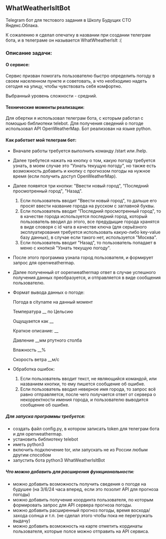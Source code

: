 ## WhatWeatherIsItBot
Telegram бот для тестового задания в Школу Будущих СТО Яндекс.Облака.

К сожалению я сделал опечатку в названии при создании телеграм бота, и в телеграме он называется WhatWheatherIsIt :( 

### Описание задачи:
#### О сервисе:
  Сервис призван помогать пользователю быстро определить погоду в своем населенном пункте и советовать, а что необходимо надеть сегодня на улицу, чтобы чувствовать себя комфортно.

Выбранный уровень сложности - средний.

#### Технические моменты реализации:
  Для обертки я использовал телеграм бота, с которым работал с помощью библиотеки telebot. Для получения сведений о погоде использовал API OpenWeatherMap. Бот реализован на языке python.

#### Как работает мой телеграм бот:
  * Вначале работы требуется выполнить команду /start или /help.
  * Далее требутеся нажать на кнопку о том, какую погоду требуется узнать, в моем случае это "Узнать текущую погоду", но также есть возможность добавить и кнопку с прогнозом погоды на нужное время (если получить доступ OpenWeatherMap).
  * Далее появятся три кнопки: "Ввести новый город", "Последний просмотренный город", "Назад".
    1. Если пользователь вводит "Ввести новый город", то дальше его просят ввести название города на русском с заглавной буквы.
    2. Если пользователь вводит "Последний просмотренный город", то в качестве города используется последний город, который пользователь вводил до этого, все предудыщие города хранятся в виде словоря с id чата в качестве ключа (для серьёзного эксплуатирования требуется использовать какую-либо key-value базу данных), в случае если такого нет, используется "Москва".
    3. Если пользователь вводит "Назад", то пользователь попадает в меню с кнопкой "Узнать текущую погоду".
  * После этого программа узнала город пользователя, и формирует запрос для openweathermap.
  * Далее полученный от oopenweathermap ответ в случае успешного получения данных преобразуется, и отправляется в виде сообщения пользователю.
  * Формат вывода данных о погоде:
  
    Погода в cityname на данный момент 
    
    Температура  __ по Цельсию 
    
    Ощущуается как __
    
    Краткое описание: __
    
    Давление __мм ртутного столба 
    
    Влажность __% 
    
    Скорость ветра __м/с
    
  * Обработка ошибок:
    1. Если пользователь вводит текст, не являющийся командой, или названием кнопки, то ему пишется сообщение об ошибке.
    2. Если пользователь вводил неверное имя города, то запрос всё равно отправляется, после чего получается ответ от сервера о некорректности имения города, и пользователю выводится сообщение об ошибке.
    
##### Для запуска программы требуется:
  * создать файл config.py, в котором записать token для телеграм бота и для openweathermap.
  * установить библиотеку telebot
  * иметь python3
  * включить подключение tor, или запускать не из России любым другим способом
  * запустить бота python3 WhatWeatherIsItBot
  
##### Что можно добавить для расширения функциональности:
  * можно добавить возможность получить сведения о погоде на будушее (на 3/6/24 часа вперед, если это позолит API для прогноза погоды)
  * можно добавить получение координта пользователя, по которым формировать запрос для API сервера прогноза погоды.
  * можно добавить расширенный прогноз погоды, время восхода/захода солнца и т.п. (не сделал этого чтобы пока не перегружать выдачу)
  * можно добавить возможность на карте отметить кординаты пользователя, которые полсе можно отправить на API сервиса.
